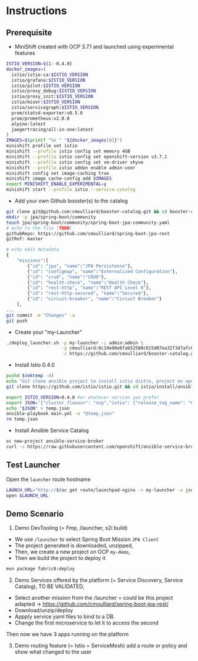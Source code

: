 # Instructions

## Prerequisite

- MiniShift created with OCP 3.7.1 and launched using experimental features

```bash
ISTIO_VERSION=${1:-0.4.0}
docker_images=(
  istio/istio-ca:$ISTIO_VERSION
  istio/grafana:$ISTIO_VERSION
  istio/pilot:$ISTIO_VERSION
  istio/proxy_debug:$ISTIO_VERSION
  istio/proxy_init:$ISTIO_VERSION
  istio/mixer:$ISTIO_VERSION
  istio/servicegraph:$ISTIO_VERSION
  prom/statsd-exporter:v0.5.0
  prom/prometheus:v2.0.0
  alpine:latest
  jaegertracing/all-in-one:latest
)
IMAGES=$(printf "%s " "${docker_images[@]}")
minishift profile set istio
minishift --profile istio config set memory 4GB
minishift --profile istio config set openshift-version v3.7.1
minishift --profile istio config set vm-driver xhyve
minishift --profile istio addon enable admin-user
minishift config set image-caching true
minishift image cache-config add $IMAGES
export MINISHIFT_ENABLE_EXPERIMENTAL=y
minishift start --profile istio --service-catalog
```

- Add your own Github booster(s) to the catalog

```bash
git clone git@github.com:cmoulliard/booster-catalog.git && cd booster-catalog
mkdir -p jpa/spring-boot/community
touch jpa/spring-boot/community/spring-boot-jpa-community.yaml
# echo to the file (TODO)
githubRepo: https://github.com/cmoulliard/spring-boot-jpa-rest
gitRef: master

# echo edit metadata
{
    "missions":[
        {"id": "jpa", "name":"JPA Persistence"},
        {"id": "configmap", "name":"Externalized Configuration"},
        {"id": "crud", "name":"CRUD"},
        {"id": "health-check", "name":"Health Check"},
        {"id": "rest-http", "name":"REST API Level 0"},
        {"id": "rest-http-secured", "name":"Secured"},
        {"id": "circuit-breaker", "name":"Circuit Breaker"}
    ],
...    
git commit -m "Changes" -a
git push    
```

- Create your "my-Launcher"

```bash
./deploy_launcher.sh -p my-launcher -i admin:admin \
                     -g cmoulliard:0c19e98e0fab52588c615d07ea32f3d7afc61ee0 \
                     -c https://github.com/cmoulliard/booster-catalog.git
```

- Install Istio 0.4.0

```bash
pushd $(mktemp -d)
echo "Git clone ansible project to install istio distro, project on openshift"
git clone https://github.com/istio/istio.git && cd istio/install/ansible

export ISTIO_VERSION=0.4.0 #or whatever version you prefer
export JSON='{"cluster_flavour": "ocp","istio": {"release_tag_name": "0.4.0, "auth": false}}'
echo "$JSON" > temp.json
ansible-playbook main.yml -e "@temp.json"
rm temp.json
```
- Install Ansible Service Catalog

```bash
oc new-project ansible-service-broker
curl -s https://raw.githubusercontent.com/openshift/ansible-service-broker/master/templates/simple-broker-template.yaml | oc process -n "ansible-service-broker" -f - | oc create -f -
```

## Test Launcher

Open the `launcher` route hostname

```bash
LAUNCH_URL="http://$(oc get route/launchpad-nginx -n my-launcher -o jsonpath="{.spec.host}")"
open $LAUNCH_URL
```

## Demo Scenario

1) Demo DevTooling (= Fmp, /launcher, s2i build)

- We use `/launcher` to select Spring Boot Mission `JPA Client`
- The project generated is downloaded, unzipped, 
- Then, we create a new project on OCP `my-demo`, 
- Then we build the project to deploy it
```bash
mvn package fabric8:deploy
```

2) Demo Services offered by the platform (= Service Discovery, Service Catalog), TO BE VALIDATED,

- Select another mission from the /launcher = could be this project adapted -> https://github.com/cmoulliard/spring-boot-jpa-rest/
- Download/unzip/deploy 
- Appply service yaml files to bind to a DB. 
- Change the first microservice to let it to access the second

Then now we have 3 apps running on the platform

3) Demo routing feature (= Istio = ServiceMesh) 
add a route or policy and show what changed to the user



